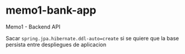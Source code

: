 # memo1-bank-app
Memo1 - Backend API

Sacar ```spring.jpa.hibernate.ddl-auto=create```
si se quiere que la base persista entre despliegues de aplicacion